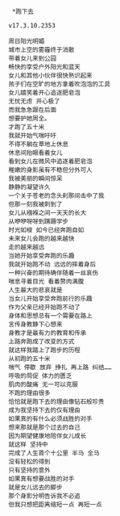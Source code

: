      *跑下去
     
    v17.3.10.2353

    周日阳光明媚
    城市上空的雾霾终于消散
    带着女儿来到公园 
    畅快的享受户外阳光和蓝天 
    女儿和其他小伙伴很快熟识起来 
    孩子们在空旷的地方拿着吹泡泡的工具 
    女儿嬉笑着开心追逐肥皂泡
    无忧无虑 开心极了
    而我急急跟在后面
    想要护她周全。
    才跑了五十米
    我就开始气喘吁吁
    不得不躺在草地上休息
    休息间抬眼看着女儿 
    看到女儿在微风中追逐着肥皂泡
    稚嫩的身影虽有不稳但分外可人
    我被美丽的瞬间惊呆
    静静的凝望许久
    一个关于苍老的念头刹那间击中了我
    但那一刻我被刺到了 
    女儿从襁褓之间一天天的长大
    从咿咿呀呀到蹒跚学步
    时光如梭 如今已经奔跑自如
    未来女儿会跑的越来越快
    走的越来越远
    当她开始享受奔跑的乐趣
    我就开始跑不动 远远的摔着身后
    一种兴奋的期待确伴随着一丝哀伤
    喘息寻着目光 看着赘肉满腹
    人生最大的悲哀就是
    当女儿开始享受奔跑前行的乐趣
    作为父亲已经开始跑不动了
    身体和思想总有一个需要在路上
    言传身教静下心想来
    身教才是最有力的教育和传承
    上路奔跑成了改变的方式
    就这样我踏上了跑步的历程
    从初跑的五十米
    喘气 停歇 放弃 挣扎 再上路 纠结……
    呼吸的局促 体力的匮乏
    肌肉的酸痛 无一可以克服
    不跑的理由很多
    恰恰就是跑下去的理由像钻石般珍贵
    成为我坚持下去的仅有理由
    如果真的有什么必须战胜的对手
    想来那就是那个过去的自己
    因为期望健康地陪伴女儿成长
    就这样 坚持中
    完成了人生首个十公里 半马 全马
    没有轻松的得到
    只有坚持的意外
    如果真有想要战胜的对手
    就是女儿远去的脚步
    那个身影分明告诉我不必追
    但我只想把距离缩短一点 再短一点
        
     
